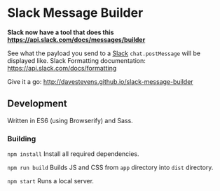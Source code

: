 # Slack Message Builder

**Slack now have a tool that does this https://api.slack.com/docs/messages/builder**

See what the payload you send to a [Slack](https://slack.com) `chat.postMessage` will be displayed like.
Slack Formatting documentation: https://api.slack.com/docs/formatting

Give it a go:
http://davestevens.github.io/slack-message-builder

## Development

Written in ES6 (using Browserify) and Sass.

### Building

```npm install```
Install all required dependencies.

```npm run build```
Builds JS and CSS from `app` directory into `dist` directory.

```npm start```
Runs a local server.
